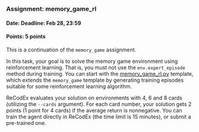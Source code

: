 ### Assignment: memory_game_rl
#### Date: Deadline: Feb 28, 23:59
#### Points: 5 points

This is a continuation of the `memory_game` assignment.

In this task, your goal is to solve the memory game environment
using reinforcement learning. That is, you must not use the
`env.expert_episode` method during training. You can start with the
[memory_game_rl.py](https://github.com/ufal/npfl122/tree/master/labs/13/memory_game_rl.py)
template, which extends the `memory_game` template by generating
training episodes suitable for some reinforcement learning algorithm.

ReCodEx evaluates your solution on environments with 4, 6 and 8 cards (utilizing
the `--cards` argument). For each card number, your solution gets 2 points
(1 point for 4 cards) if the average return is nonnegative. You can train the agent
directly in ReCodEx (the time limit is 15 minutes), or submit a pre-trained one.
